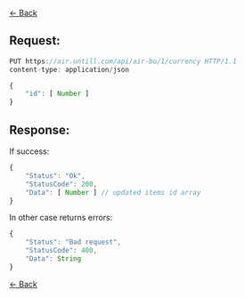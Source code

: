 [← Back](README.md)

## Request:

```javascript
PUT https://air.untill.com/api/air-bo/1/currency HTTP/1.1
content-type: application/json

{
    "id": [ Number ]
}
```

## Response: 

If success:

```javascript
{
    "Status": "Ok",
    "StatusCode": 200,
    "Data": [ Number ] // updated items id array
}
```

In other case returns errors:

```javascript
{
    "Status": "Bad request",
    "StatusCode": 400,
    "Data": String
}
```

[← Back](README.md)